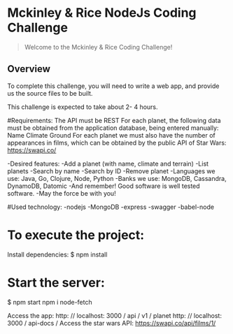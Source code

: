 
# Mckinley & Rice NodeJs Coding Challenge

> Welcome to the Mckinley & Rice Coding Challenge!


## Overview

To complete this challenge, you will need to write a  web app, and provide us the source files to be built.

This challenge is expected to take about 2- 4 hours.


#Requirements:
The API must be REST For each planet, the following data must be obtained from the application database, being entered manually: Name Climate Ground For each planet we must also have the number of appearances in films, which can be obtained by the public API of Star Wars: https://swapi.co/

-Desired features:
-Add a planet (with name, climate and terrain)
-List planets
-Search by name
-Search by ID
-Remove planet
-Languages ​​we use: Java, Go, Clojure, Node, Python
-Banks we use: MongoDB, Cassandra, DynamoDB, Datomic
-And remember! Good software is well tested software.
-May the force be with you!

#Used technology:
-nodejs
-MongoDB
-express
-swagger
-babel-node

# To execute the project:
Install dependencies:
$ npm install

# Start the server:
$ npm start npm i node-fetch

Access the app:
http: // localhost: 3000 / api / v1 / planet
http: // localhost: 3000 / api-docs /
Access the star wars API:
https://swapi.co/api/films/1/

